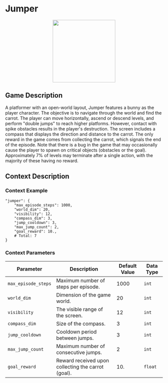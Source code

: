 # Jumper

<div style="text-align:center">
    <img src="https://raw.githubusercontent.com/openai/procgen/master/screenshots/jumper.png" width="200px">
</div>

## Game Description
A platformer with an open-world layout, Jumper features a bunny as the player character. The objective is to navigate through the world and find the carrot. The player can move horizontally, ascend or descend levels, and perform "double jumps" to reach higher platforms. However, contact with spike obstacles results in the player's destruction. The screen includes a compass that displays the direction and distance to the carrot. The only reward in the game comes from collecting the carrot, which signals the end of the episode. Note that there is a bug in the game that may occasionally cause the player to spawn on critical objects (obstacles or the goal). Approximately 7% of levels may terminate after a single action, with the majority of these having no reward.

## Context Description

### Context Example
```
"jumper": {
    "max_episode_steps": 1000,
    "world_dim": 20,
    "visibility": 12,
    "compass_dim": 3,
    "jump_cooldown": 3,
    "max_jump_count": 2,
    "goal_reward": 10.,
    # Total: 7
}
```

### Context Parameters
| Parameter | Description | Default Value | Data Type |
|-----------|-------------|---------------|-----------|
|`max_episode_steps`| Maximum number of steps per episode. | 1000 | `int` |
|`world_dim`| Dimension of the game world. | 20 | `int` |
|`visibility`| The visible range of the screen. | 12 | `int` |
|`compass_dim`| Size of the compass. | 3 | `int` |
|`jump_cooldown`| Cooldown period between jumps. | 3 | `int` |
|`max_jump_count`| Maximum number of consecutive jumps. | 2 | `int` |
|`goal_reward`| Reward received upon collecting the carrot (goal). | 10. | `float` |
